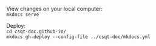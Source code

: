 View changes on your local computer:  
`mkdocs serve`

Deploy:  
`cd csqt-doc.github-io/`  
`mkdocs gh-deploy --config-file ../csqt-doc/mkdocs.yml`
